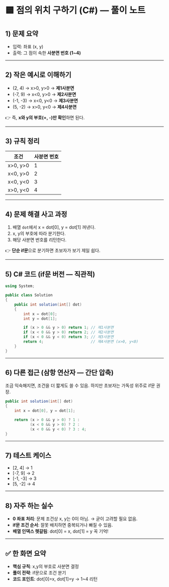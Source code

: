 

# 🟦 점의 위치 구하기 (C#) — 풀이 노트

## 1) 문제 요약

* 입력: 좌표 (x, y)
* 출력: 그 점이 속한 **사분면 번호 (1\~4)**

---

## 2) 작은 예시로 이해하기

* (2, 4) → x>0, y>0 → **제1사분면**
* (-7, 9) → x<0, y>0 → **제2사분면**
* (-1, -3) → x<0, y<0 → **제3사분면**
* (5, -2) → x>0, y<0 → **제4사분면**

👉 즉, **x와 y의 부호(+, -)만 확인**하면 된다.

---

## 3) 규칙 정리

| 조건       | 사분면 번호 |
| -------- | ------ |
| x>0, y>0 | 1      |
| x<0, y>0 | 2      |
| x<0, y<0 | 3      |
| x>0, y<0 | 4      |

---

## 4) 문제 해결 사고 과정

1. 배열 `dot`에서 x = dot\[0], y = dot\[1] 꺼낸다.
2. x, y의 부호에 따라 분기한다.
3. 해당 사분면 번호를 리턴한다.

👉 **단순 if문**으로 분기하면 초보자가 보기 제일 쉽다.

---

## 5) C# 코드 (if문 버전 — 직관적)

```csharp
using System;

public class Solution
{
    public int solution(int[] dot)
    {
        int x = dot[0];
        int y = dot[1];

        if (x > 0 && y > 0) return 1; // 제1사분면
        if (x < 0 && y > 0) return 2; // 제2사분면
        if (x < 0 && y < 0) return 3; // 제3사분면
        return 4;                     // 제4사분면 (x>0, y<0)
    }
}
```

---

## 6) 다른 접근 (삼항 연산자 — 간단 압축)

조금 익숙해지면, 조건을 더 짧게도 쓸 수 있음. 하지만 초보자는 가독성 위주로 if문 권장.

```csharp
public int solution(int[] dot)
{
    int x = dot[0], y = dot[1];

    return (x > 0 && y > 0) ? 1 :
           (x < 0 && y > 0) ? 2 :
           (x < 0 && y < 0) ? 3 : 4;
}
```

---

## 7) 테스트 케이스

* \[2, 4] → 1
* \[-7, 9] → 2
* \[-1, -3] → 3
* \[5, -2] → 4

---

## 8) 자주 하는 실수

* **0 좌표 처리**: 문제 조건상 x, y는 0이 아님. → 굳이 고려할 필요 없음.
* **if문 조건 순서**: 잘못 배치하면 중복되거나 빠질 수 있음.
* **배열 인덱스 헷갈림**: dot\[0] = x, dot\[1] = y 꼭 기억!

---

## ✅ 한 화면 요약

* **핵심 규칙**: x,y의 부호로 사분면 결정
* **풀이 전략**: if문으로 조건 분기
* **코드 포인트**: dot\[0]=x, dot\[1]=y → 1\~4 리턴

